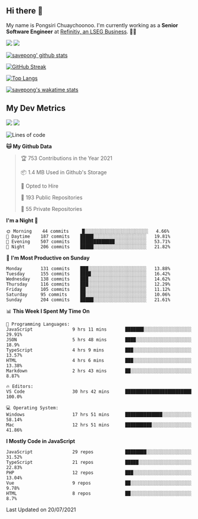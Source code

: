 ## Hi there 👋

My name is Pongsiri Chuaychoonoo. I'm currently working as a **Senior Software Engineer** at [Refinitiv, an LSEG Business](https://www.refinitiv.com). 👨‍💻

[<img src="https://img.shields.io/badge/savepong.com-%230077B5.svg?&style=for-the-badge&color=81e6d9" />](https://savepong.com)
[<img src="https://img.shields.io/badge/linkedin-%230077B5.svg?&style=for-the-badge&logo=linkedin&logoColor=white" />](https://www.linkedin.com/in/savepong)

[![savepong' github stats](https://github-readme-stats.vercel.app/api?username=savepong&show_icons=true&count_private=true&theme=gotham&hide_border=true&bg_color=00000000&text_color=768390FF)](https://savepong.com/posts/stats)

[![GitHub Streak](https://github-readme-streak-stats.herokuapp.com?user=savepong&theme=gotham&hide_border=true&background=00000000&dates=768390FF)](https://savepong.com/posts/stats)

[![Top Langs](https://github-readme-stats.vercel.app/api/top-langs/?username=savepong&layout=compact&langs_count=10&theme=gotham&hide_border=true&bg_color=00000000&text_color=768390FF)](https://savepong.com/posts/stats)

[![savepong's wakatime stats](https://github-readme-stats.vercel.app/api/wakatime?username=@savepong&layout=default&theme=gotham&hide_border=true&bg_color=00000000&text_color=768390FF)](https://savepong.com/posts/stats)

## My Dev Metrics

[![](https://komarev.com/ghpvc/?username=savepong&color=blue&label=Profile%20Views)](https://github.com/savepong)
[![](https://img.shields.io/github/followers/savepong?label=GitHub%20Followers)](https://github.com/savepong)

<!--START_SECTION:waka-->
![Lines of code](https://img.shields.io/badge/From%20Hello%20World%20I%27ve%20Written-8.7%20million%20lines%20of%20code-blue)

**🐱 My Github Data** 

> 🏆 753 Contributions in the Year 2021
 > 
> 📦 1.4 MB Used in Github's Storage 
 > 
> 💼 Opted to Hire
 > 
> 📜 193 Public Repositories 
 > 
> 🔑 55 Private Repositories  
 > 
**I'm a Night 🦉** 

```text
🌞 Morning    44 commits     █░░░░░░░░░░░░░░░░░░░░░░░░   4.66% 
🌆 Daytime    187 commits    █████░░░░░░░░░░░░░░░░░░░░   19.81% 
🌃 Evening    507 commits    █████████████░░░░░░░░░░░░   53.71% 
🌙 Night      206 commits    █████░░░░░░░░░░░░░░░░░░░░   21.82%

```
📅 **I'm Most Productive on Sunday** 

```text
Monday       131 commits    ███░░░░░░░░░░░░░░░░░░░░░░   13.88% 
Tuesday      155 commits    ████░░░░░░░░░░░░░░░░░░░░░   16.42% 
Wednesday    138 commits    ███░░░░░░░░░░░░░░░░░░░░░░   14.62% 
Thursday     116 commits    ███░░░░░░░░░░░░░░░░░░░░░░   12.29% 
Friday       105 commits    ██░░░░░░░░░░░░░░░░░░░░░░░   11.12% 
Saturday     95 commits     ██░░░░░░░░░░░░░░░░░░░░░░░   10.06% 
Sunday       204 commits    █████░░░░░░░░░░░░░░░░░░░░   21.61%

```


📊 **This Week I Spent My Time On** 

```text
💬 Programming Languages: 
JavaScript               9 hrs 11 mins       ███████░░░░░░░░░░░░░░░░░░   29.91% 
JSON                     5 hrs 48 mins       ████░░░░░░░░░░░░░░░░░░░░░   18.9% 
TypeScript               4 hrs 9 mins        ███░░░░░░░░░░░░░░░░░░░░░░   13.57% 
HTML                     4 hrs 6 mins        ███░░░░░░░░░░░░░░░░░░░░░░   13.38% 
Markdown                 2 hrs 43 mins       ██░░░░░░░░░░░░░░░░░░░░░░░   8.87%

🔥 Editors: 
VS Code                  30 hrs 42 mins      █████████████████████████   100.0%

💻 Operating System: 
Windows                  17 hrs 51 mins      ██████████████░░░░░░░░░░░   58.14% 
Mac                      12 hrs 51 mins      ██████████░░░░░░░░░░░░░░░   41.86%

```

**I Mostly Code in JavaScript** 

```text
JavaScript               29 repos            ████████░░░░░░░░░░░░░░░░░   31.52% 
TypeScript               21 repos            █████░░░░░░░░░░░░░░░░░░░░   22.83% 
PHP                      12 repos            ███░░░░░░░░░░░░░░░░░░░░░░   13.04% 
Vue                      9 repos             ██░░░░░░░░░░░░░░░░░░░░░░░   9.78% 
HTML                     8 repos             ██░░░░░░░░░░░░░░░░░░░░░░░   8.7%

```



 Last Updated on 20/07/2021
<!--END_SECTION:waka-->

<!--
**savepong/savepong** is a ✨ _special_ ✨ repository because its `README.md` (this file) appears on your GitHub profile.

Here are some ideas to get you started:

- 🔭 I’m currently working on WebComponents and TypeScript.
- 🌱 I’m currently learning ...
- 👯 I’m looking to collaborate on ...
- 🤔 I’m looking for help with ...
- 💬 Ask me about ...
- 📫 How to reach me: ...
- 😄 Pronouns: ...
- ⚡ Fun fact: ...
-->
